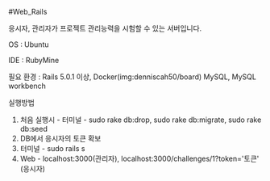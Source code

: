 #Web_Rails

 응시자, 관리자가 프로젝트 관리능력을 시험할 수 있는 서버입니다.
 
OS : Ubuntu

IDE : RubyMine

필요 환경 : Rails 5.0.1 이상, Docker(img:denniscah50/board)
MySQL, MySQL workbench


실행방법
1. 처음 실행시 - 터미널 - sudo rake db:drop, sudo rake db:migrate, sudo rake db:seed
2. DB에서 응시자의 토큰 확보
3. 터미널 - sudo rails s
4. Web - localhost:3000(관리자), localhost:3000/challenges/1?token='토큰' (응시자)
